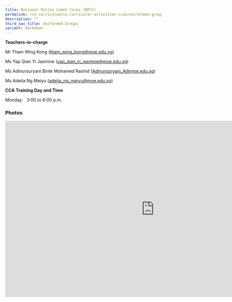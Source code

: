 ```yaml
---
title: National Police Cadet Corps (NPCC)
permalink: /co-curriculum/co-curricular-activities-ccas/uniformed-groups-national-police-cadet-corps/
description: ""
third_nav_title: Uniformed Groups
variant: markdown
---
```

**Teachers-in-charge**

Mr Tham Wing Kong ([tham\_wing\_kong@moe.edu.sg](mailto:tham_wing_kong@moe.edu.sg))

Ms Yap Qian Yi Jasmine ([yap\_qian\_yi\_jasmine@moe.edu.sg](mailto:yap_qian_yi_jasmine@moe.edu.sg))

Ms Adinursuryani Binte Mohamed Rashid ([Adinursuryani\_A@moe.edu.sg](mailto:Adinursuryani_A@moe.edu.sg))

Ms Adelia Ng Meiyu ([adelia\_ng\_meiyu@moe.edu.sg](mailto:adelia_ng_meiyu@moe.edu.sg))


**CCA Training Day and Time**

Monday:&nbsp;&nbsp; 3:00 to 6:00 p.m.

### Photos

<iframe src="https://docs.google.com/presentation/d/e/2PACX-1vTFCF9fVeNBStiwIt439QSB1YDE9_IEm_LAck-otLWK0WjZmstkwX8q4VnhIJG9g-wmUcofqVOWeIUY/embed?start=false&amp;loop=false&amp;delayms=3000" frameborder="0" width="960" height="569" allowfullscreen="true"></iframe>